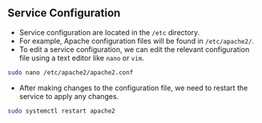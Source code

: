 ## Service Configuration

- Service configuration are located in the `/etc` directory.
- For example, Apache configuration files will be found in `/etc/apache2/`.
- To edit a service configuration, we can edit the relevant configuration file using a text editor like `nano` or `vim`.

```bash
sudo nano /etc/apache2/apache2.conf
```

- After making changes to the configuration file, we need to restart the service to apply any changes.

```bash
sudo systemctl restart apache2
```
